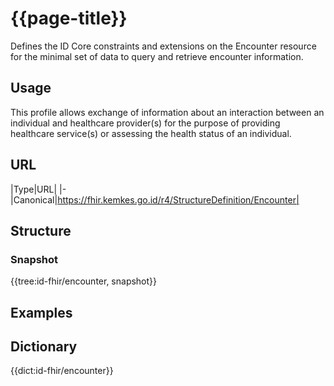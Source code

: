 # {{page-title}}
Defines the ID Core constraints and extensions on the Encounter resource for the minimal set of data to query and retrieve encounter information.

## Usage
This profile allows exchange of information about an interaction between an individual and healthcare provider(s) for the purpose of providing healthcare service(s) or assessing the health status of an individual.

## URL
|Type|URL|
|-
|Canonical|https://fhir.kemkes.go.id/r4/StructureDefinition/Encounter|

## Structure
### Snapshot
<div>
{{tree:id-fhir/encounter, snapshot}}
</div>

## Examples

## Dictionary
{{dict:id-fhir/encounter}} 
